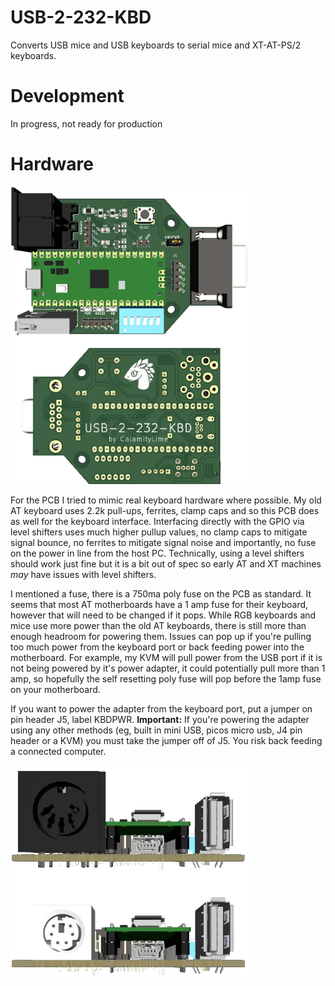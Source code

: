 

# USB-2-232-KBD
 Converts USB mice and USB keyboards to serial mice and XT-AT-PS/2 keyboards.
 
# Development
In progress, not ready for production

# Hardware
[<img align="center" alt="Back_PCB" width="380px" src="https://raw.githubusercontent.com/LimeProgramming/USB-2-232-KBD/dev/images/front_nobg.webp"/>](https://raw.githubusercontent.com/LimeProgramming/USB-2-232-KBD/dev/images/front_bg.jpg)[<img align="center" alt="Back_PCB" width="380px" src="https://raw.githubusercontent.com/LimeProgramming/USB-2-232-KBD/dev/images/back_nobg.webp"/>](https://raw.githubusercontent.com/LimeProgramming/USB-2-232-KBD/dev/images/back_bg.jpg)

For the PCB I tried to mimic real keyboard hardware where possible. My old AT keyboard uses 2.2k pull-ups, ferrites, clamp caps and so this PCB does as well for the keyboard interface. Interfacing directly with the GPIO via level shifters uses much higher pullup values, no clamp caps to mitigate signal bounce, no ferrites to mitigate signal noise and importantly, no fuse on the power in line from the host PC. Technically, using a level shifters should work just fine but it is a bit out of spec so early AT and XT machines *may* have issues with level shifters.

I mentioned a fuse, there is a 750ma poly fuse on the PCB as standard. It seems that most AT motherboards have a 1 amp fuse for their keyboard, however that will need to be changed if it pops. While RGB keyboards and mice use more power than the old AT keyboards, there is still more than enough headroom for powering them. Issues can pop up if you're pulling too much power from the keyboard port or back feeding power into the motherboard. For example, my KVM will pull power from the USB port if it is not being powered by it's power adapter, it could potentially pull more than 1 amp, so hopefully the self resetting poly fuse will pop before the 1amp fuse on your motherboard. 

If you want to power the adapter from the keyboard port, put a jumper on pin header J5, label KBDPWR. 
**Important:** If you're powering the adapter using any other methods (eg, built in mini USB, picos micro usb, J4 pin header or a KVM) you must take the jumper off of J5. You risk back feeding a connected computer. 

[<img align="center" alt="Back_PCB" width="380px" src="https://raw.githubusercontent.com/LimeProgramming/USB-2-232-KBD/dev/images/rear_nobg.webp"/>](https://raw.githubusercontent.com/LimeProgramming/USB-2-232-KBD/dev/images/rear_bg.jpg)[<img align="center" alt="Back_PCB" width="380px" src="https://raw.githubusercontent.com/LimeProgramming/USB-2-232-KBD/dev/images/rear_ps2_nobg.webp"/>](https://raw.githubusercontent.com/LimeProgramming/USB-2-232-KBD/dev/images/rear_ps2_bg.jpg)




